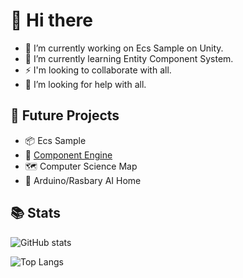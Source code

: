 # 👋 Hi there
- 🔭 I’m currently working on Ecs Sample on Unity.
- 🌱 I’m currently learning Entity Component System.
- ⚡ I'm looking to collaborate with all.
- 🤔 I’m looking for help with all.

## 🧪 Future Projects
- 📦 Ecs Sample
- 🚀 [Component Engine](https://github.com/deadbit-dev/ecs-engine)
- 🗺 Computer Science Map 
- 🤖 Arduino/Rasbary AI Home 

## 📚 Stats
![GitHub stats](https://github-readme-stats.vercel.app/api?username=deadbit-dev&bg_color=30,351F39,726A95&title_color=fff&text_color=fff&hide_border=true)

![Top Langs](https://github-readme-stats.vercel.app/api/top-langs/?username=deadbit-dev&layout=compact&langs_count=10&bg_color=30,351F39,726A95&title_color=fff&text_color=fff&hide_border=true)
